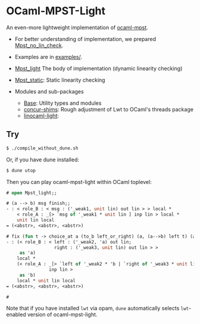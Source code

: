 # OCaml-MPST-Light

An even-more lightweight implementation of [ocaml-mpst](https://github.com/keigoi/ocaml-mpst).

* For better understanding of implementation, we prepared [Mpst_no_lin_check](mpst_no_lin_check.ml).
* Examples are in [examples/](examples/).

* [Mpst_light](mpst_light.ml) The body of implementation (dynamic linearity checking)
* [Mpst_static](static/mpst_no_lin_check.ml): Static linearity checking

* Modules and sub-packages
  * [Base](base.ml): Utility types and modules
  * [concur-shims](packages/concur-shims): Rough adjustment of Lwt to OCaml's threads package
  * [linocaml-light](packages/linocaml-light): 

## Try

```sh
$ ./compile_without_dune.sh
```

Or, if you have dune installed:

```sh
$ dune utop
```

Then you can play ocaml-mpst-light within OCaml toplevel:

```ocaml
# open Mpst_light;;

# (a --> b) msg finish;;
- : < role_B : < msg : ('_weak1, unit lin) out lin > > local *
    < role_A : _[> `msg of '_weak1 * unit lin ] inp lin > local *
    unit lin local
= (<abstr>, <abstr>, <abstr>)

# fix (fun t -> choice_at a (to_b left_or_right) (a, (a-->b) left t) (a, (a-->b) right finish));;
- : (< role_B : < left : ('_weak2, 'a) out lin;
                  right : ('_weak3, unit lin) out lin > >
     as 'a)
    local *
    (< role_A : _[> `left of '_weak2 * 'b | `right of '_weak3 * unit lin ]
                inp lin >
     as 'b)
    local * unit lin local
= (<abstr>, <abstr>, <abstr>)

# 
```

Note that if you have installed `lwt` via opam, `dune` automatically selects `lwt`-enabled version of ocaml-mpst-light.
